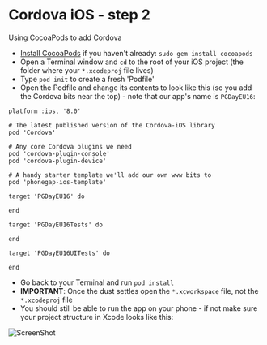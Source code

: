 Cordova iOS - step 2
====================
Using CocoaPods to add Cordova

- [Install CocoaPods](https://guides.cocoapods.org/using/getting-started.html) if you haven't already: `sudo gem install cocoapods`
- Open a Terminal window and `cd` to the root of your iOS project (the folder where your `*.xcodeproj` file lives)
- Type `pod init` to create a fresh 'Podfile'
- Open the Podfile and change its contents to look like this (so you add the Cordova bits near the top) - note that our app's name is `PGDayEU16`:

```
platform :ios, '8.0'

# The latest published version of the Cordova-iOS library
pod 'Cordova'

# Any core Cordova plugins we need
pod 'cordova-plugin-console'
pod 'cordova-plugin-device'

# A handy starter template we'll add our own www bits to
pod 'phonegap-ios-template'

target 'PGDayEU16' do

end

target 'PGDayEU16Tests' do

end

target 'PGDayEU16UITests' do

end
```

- Go back to your Terminal and run `pod install`
- __IMPORTANT__: Once the dust settles open the `*.xcworkspace` file, not the `*.xcodeproj` file
- You should still be able to run the app on your phone - if not make sure your project structure in Xcode looks like this:

![ScreenShot](xcode-project-structure)